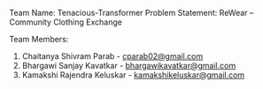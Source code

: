 Team Name: Tenacious-Transformer
Problem Statement: ReWear – Community Clothing Exchange

Team Members:
1. Chaitanya Shivram Parab - cparab02@gmail.com
2. Bhargawi Sanjay Kavatkar - bhargawikavatkar@gmail.com
3. Kamakshi Rajendra Keluskar - kamakshikeluskar@gmail.com
